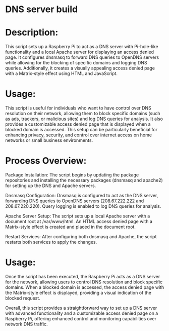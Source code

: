 # DNS server build
# Description:
This script sets up a Raspberry Pi to act as a DNS server with Pi-hole-like functionality and a local Apache server for displaying an access denied page. 
It configures dnsmasq to forward DNS queries to OpenDNS servers while allowing for the blocking of specific domains and logging DNS queries. 
Additionally, it creates a visually appealing access denied page with a Matrix-style effect using HTML and JavaScript.

# Usage:
This script is useful for individuals who want to have control over DNS resolution on their network, allowing them to block specific domains (such as ads, trackers, or malicious sites) and log DNS queries for analysis. It also provides a customizable access denied page that is displayed when a blocked domain is accessed. This setup can be particularly beneficial for enhancing privacy, security, and control over internet access on home networks or small business environments.

# Process Overview:

Package Installation: The script begins by updating the package repositories and installing the necessary packages (dnsmasq and apache2) for setting up the DNS and Apache servers.

Dnsmasq Configuration: Dnsmasq is configured to act as the DNS server, forwarding DNS queries to OpenDNS servers (208.67.222.222 and 208.67.220.220). Query logging is enabled to log DNS queries for analysis.

Apache Server Setup: The script sets up a local Apache server with a document root at /var/www/html. An HTML access denied page with a Matrix-style effect is created and placed in the document root.

Restart Services: After configuring both dnsmasq and Apache, the script restarts both services to apply the changes.

# Usage:
Once the script has been executed, the Raspberry Pi acts as a DNS server for the network, allowing users to control DNS resolution and block specific domains. When a blocked domain is accessed, the access denied page with the Matrix-style effect is displayed, providing a visual indication of the blocked request.

Overall, this script provides a straightforward way to set up a DNS server with advanced functionality and a customizable access denied page on a Raspberry Pi, offering enhanced control and monitoring capabilities over network DNS traffic.
